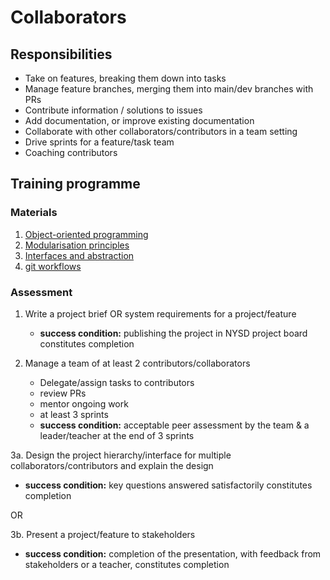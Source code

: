 # Collaborators

## Responsibilities

- Take on features, breaking them down into tasks
- Manage feature branches, merging them into main/dev branches with PRs
- Contribute information / solutions to issues
- Add documentation, or improve existing documentation
- Collaborate with other collaborators/contributors in a team setting
- Drive sprints for a feature/task team
- Coaching contributors

## Training programme

### Materials

1. [Object-oriented programming]()
2. [Modularisation principles]()
3. [Interfaces and abstraction]()
4. [git workflows]()

### Assessment

1. Write a project brief OR system requirements for a project/feature
   - **success condition:** publishing the project in NYSD project board constitutes completion

2. Manage a team of at least 2 contributors/collaborators
   - Delegate/assign tasks to contributors
   - review PRs
   - mentor ongoing work
   - at least 3 sprints
   - **success condition:** acceptable peer assessment by the team & a leader/teacher at the end of 3 sprints
   
3a. Design the project hierarchy/interface for multiple collaborators/contributors and explain the design
   - **success condition:** key questions answered satisfactorily constitutes completion

OR

3b. Present a project/feature to stakeholders
   - **success condition:** completion of the presentation, with feedback from stakeholders or a teacher, constitutes completion
